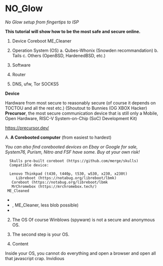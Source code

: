 # NO_Glow
   *No Glow setup from fingertips to ISP*

**This tutorial will show how to be the most safe and secure online.**

1. Device
Coreboot
ME_Cleaner
   
4. Operation System (OS)
   a. Qubes-Whonix (Snowden recommandation)
   b. Tails
   c. Others (OpenBSD, HardenedBSD, etc.)
5. Software

6. Router

7. DNS, ufw, Tor SOCKS5


**Device**
   
Hardware from most secure to reasonably secure (of course it depends on TOCTOU and all the rest etc.)
(Shoutout to Bunnies (OG XBOX Hacker) **Precursor**, the most secure communication device that is still only a Mobile, Open Hardware, RISC-V System-on-Chip (SoC) Development Kit)

https://precursor.dev/

A. **A Corebooted computer** (from easiest to hardest)
   
   *You can also find corebooted devices on Ebay or Google for sale, System76, Purism, Nitro and FSF have some. Buy at your own risk!*
   
      Skulls pre-built coreboot (https://github.com/merge/skulls)
      Compatible device:
   
      Lenovo Thinkpad (t430, t440p, t530, w530, x230, x230t)
         Libreboot (https://notabug.org/libreboot/lbmk)
       Coreboot (https://notabug.org/libreboot/lbmk
       MrChromebox (https://mrchromebox.tech/)
     ME_Cleaned
       
   
   -
   - , ME_Cleaner, less blob possible)
   -

2. The OS
   Of course Winblows (spyware) is not a secure and anonymous OS.
   
4. The second step is your OS.



5. Content

Inside your OS, you cannot do everything and open a browser and open all that javascript crap. 
Invidious

